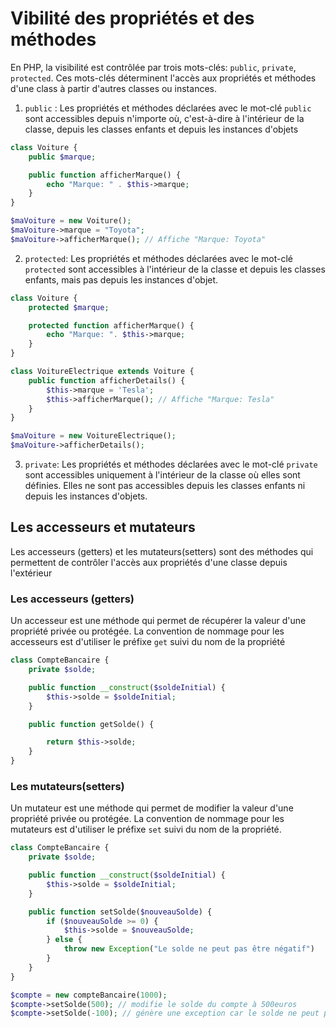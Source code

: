 # Vibilité des propriétés et des méthodes

En PHP, la visibilité est contrôlée par trois mots-clés: `public`, `private`, `protected`. Ces mots-clés déterminent l'accès aux propriétés et méthodes d'une class à partir d'autres classes ou instances.

1. `public` : Les propriétés et méthodes déclarées avec le mot-clé `public` sont accessibles depuis n'importe où, c'est-à-dire à l'intérieur de la classe, depuis les classes enfants et depuis les instances d'objets

```php
class Voiture {
    public $marque;

    public function afficherMarque() {
        echo "Marque: " . $this->marque;
    }
}

$maVoiture = new Voiture();
$maVoiture->marque = "Toyota";
$maVoiture->afficherMarque(); // Affiche "Marque: Toyota"
```

2. `protected`: Les propriétés et méthodes déclarées avec le mot-clé `protected` sont accessibles à l'intérieur de la classe et depuis les classes enfants, mais pas depuis les instances d'objet.

```php
class Voiture {
    protected $marque;

    protected function afficherMarque() {
        echo "Marque: ". $this->marque;
    }
}

class VoitureElectrique extends Voiture {
    public function afficherDetails() {
        $this->marque = 'Tesla';
        $this->afficherMarque(); // Affiche "Marque: Tesla"
    }
}

$maVoiture = new VoitureElectrique();
$maVoiture->afficherDetails();
```

3. `private`: Les propriétés et méthodes déclarées avec le mot-clé `private` sont accessibles uniquement à l'intérieur de la classe où elles sont définies. Elles ne sont pas accessibles depuis les classes enfants ni depuis les instances d'objets.

## Les accesseurs et mutateurs

Les accesseurs (getters) et les mutateurs(setters) sont des méthodes qui permettent de contrôler l'accès aux propriétés d'une classe depuis l'extérieur

### Les accesseurs (getters)
Un accesseur est une méthode qui permet de récupérer la valeur d'une propriété privée ou protégée. La convention de nommage pour les accesseurs est d'utiliser le préfixe `get` suivi du nom de la propriété

```php
class CompteBancaire {
    private $solde;

    public function __construct($soldeInitial) {
        $this->solde = $soldeInitial;
    }

    public function getSolde() {

        return $this->solde;
    }
}
```

### Les mutateurs(setters)
Un mutateur est une méthode qui permet de modifier la valeur d'une propriété privée ou protégée.
La convention de nommage pour les mutateurs est d'utiliser le préfixe `set` suivi du nom de la propriété.

```php
class CompteBancaire {
    private $solde;

    public function __construct($soldeInitial) {
        $this->solde = $soldeInitial;
    }

    public function setSolde($nouveauSolde) {
        if ($nouveauSolde >= 0) {
            $this->solde = $nouveauSolde;
        } else {
            throw new Exception("Le solde ne peut pas être négatif")
        }
    }
}

$compte = new compteBancaire(1000);
$compte->setSolde(500); // modifie le solde du compte à 500euros
$compte->setSolde(-100); // génère une exception car le solde ne peut pas être négatif
```